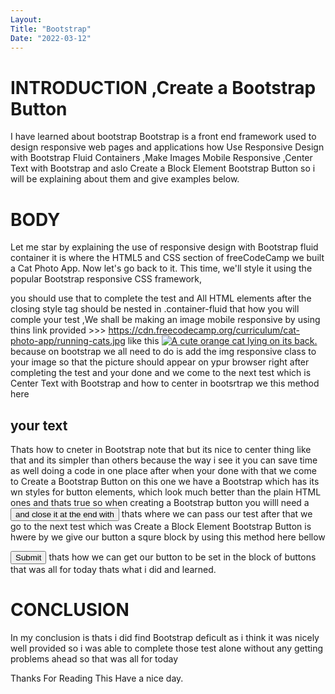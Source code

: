 ```yaml
---
Layout:
Title: "Bootstrap"
Date: "2022-03-12"
---
```


# INTRODUCTION ,Create a Bootstrap Button
I have learned about bootstrap 
Bootstrap is a front end framework used to design responsive web pages and applications how Use Responsive Design with Bootstrap Fluid Containers ,Make Images Mobile Responsive ,Center Text with Bootstrap and aslo Create a Block Element Bootstrap Button so i will be explaining about them and give examples below.

# BODY

Let me star by explaining the use of responsive design with Bootstrap fluid container it is where the HTML5 and CSS section of freeCodeCamp we built a Cat Photo App. Now let's go back to it. This time, we'll style it using the popular Bootstrap responsive CSS framework,   <div class="container-fluid"></div> you should use that to complete the test and All HTML elements after the closing style tag should be nested in .container-fluid that how you will comple your test ,We shall be making an image mobile responsive by using thins link provided >>> https://cdn.freecodecamp.org/curriculum/cat-photo-app/running-cats.jpg like this   <a href="#"><img class="smaller-image thick-green-border" src="https://cdn.freecodecamp.org/curriculum/cat-photo-app/running-cats.jpg" alt="A cute orange cat lying on its back."></a> because on bootstrap we all need to do is add the img responsive class to your image so that the picture should appear on ypur browser right after completing the test and your done and we come to the next test which is Center Text with Bootstrap and how to center in bootsrtrap we this method here <h2 class="red-text text-center">your text</h2>
 Thats how to cneter in Bootstrap note that but its nice to center thing like that and its simpler than others because the way i see it you can save time as well doing a code in one place after when your done with that we come to Create a Bootstrap Button on this one we have a Bootstrap which has its wn styles for button elements, which look much better than the plain HTML ones and thats true so when creating a Bootstrap button you willl need a <button class="btn-default"> and close it at the end with </button> thats where we can pass our test after that we go to the next test which was Create a Block Element Bootstrap Button is hwere by we give our button a squre block by using this method here bellow

 <button class="btn btn-default btn-block">Submit</button>
thats how we can get our button to be set in the block of buttons that was all for today thats what i did and learned.

# CONCLUSION

In my conclusion is thats i did find Bootstrap deficult as i think it was nicely well provided so i was able to complete those test alone without any getting problems ahead so that was all for today

Thanks For Reading This Have a nice day. 

